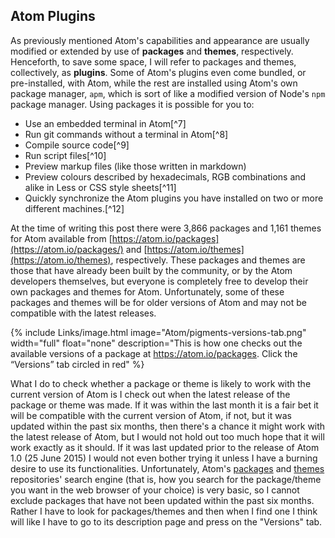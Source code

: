 ## Atom Plugins
As previously mentioned Atom's capabilities and appearance are usually modified or extended by use of **packages** and **themes**, respectively. Henceforth, to save some space, I will refer to packages and themes, collectively, as **plugins**. Some of Atom's plugins even come bundled, or pre-installed, with Atom, while the rest are installed using Atom's own package manager, `apm`, which is sort of like a modified version of Node's `npm` package manager. Using packages it is possible for you to:

* Use an embedded terminal in Atom[^7]
* Run git commands without a terminal in Atom[^8]
* Compile source code[^9]
* Run script files[^10]
* Preview markup files (like those written in markdown)
* Preview colours described by hexadecimals, RGB combinations and alike in Less or CSS style sheets[^11]
* Quickly synchronize the Atom plugins you have installed on two or more different machines.[^12]

At the time of writing this post there were 3,866 packages and 1,161 themes for Atom available from [https://atom.io/packages](https://atom.io/packages/) and [https://atom.io/themes](https://atom.io/themes), respectively. These packages and themes are those that have already been built by the community, or by the Atom developers themselves, but everyone is completely free to develop their own packages and themes for Atom. Unfortunately, some of these packages and themes will be for older versions of Atom and may not be compatible with the latest releases.

{% include Links/image.html image="Atom/pigments-versions-tab.png" width="full" float="none" description="This is how one checks out the available versions of a package at https://atom.io/packages. Click the &ldquo;Versions&rdquo; tab circled in red" %}

What I do to check whether a package or theme is likely to work with the current version of Atom is I check out when the latest release of the package or theme was made. If it was within the last month it is a fair bet it will be compatible with the current version of Atom, if not, but it was updated within the past six months, then there's a chance it might work with the latest release of Atom, but I would not hold out too much hope that it will work exactly as it should. If it was last updated prior to the release of Atom 1.0 (25 June 2015) I would not even bother trying it unless I have a burning desire to use its functionalities. Unfortunately, Atom's [packages](https://atom.io/packages) and [themes](https://atom.io/themes) repositories' search engine (that is, how you search for the package/theme you want in the web browser of your choice) is very basic, so I cannot exclude packages that have not been updated within the past six months. Rather I have to look for packages/themes and then when I find one I think will like I have to go to its description page and press on the "Versions" tab.
